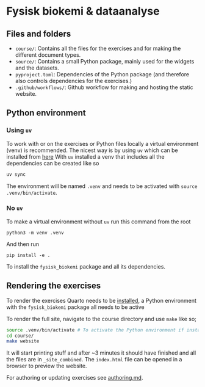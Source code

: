 # Fysisk biokemi & dataanalyse

## Files and folders
- `course/`: Contains all the files for the exercises and for making the different document types. 
- `source/`: Contains a small Python package, mainly used for the widgets and the datasets. 
- `pyproject.toml`: Dependencies of the Python package (and therefore also controls dependencies for the exercises.)
- `.github/workflows/`: Github workflow for making and hosting the static website.

## Python environment


### Using `uv`

To work with or on the exercises or Python files locally a virtual environment (venv) is 
recommended. The nicest way is by using `uv` which can be installed from [here](https://docs.astral.sh/uv/)
With `uv` installed a venv that includes all the dependencies can be created like so
```bash
uv sync
```
The environment will be named `.venv` and needs to be activated with `source .venv/bin/activate`.

### No `uv`

To make a virtual environment without `uv` run this command from the root
```
python3 -m venv .venv
```
And then run
```
pip install -e . 
```
To install the `fysisk_biokemi` package and all its dependencies. 


## Rendering the exercises

To render the exercises Quarto needs to be [installed](https://quarto.org/docs/get-started/), 
a Python environment with the `fysisk_biokemi` package all needs to be active

To render the full site, navigate to the course directory and use `make` like so; 
```bash
source .venv/bin/activate # To activate the Python environment if installed like above.
cd course/
make website
```
It will start printing stuff and after ~3 minutes it should have finished and 
all the files are in `_site_combined`. The `index.html` file can be opened in a browser 
to preview the website. 

For authoring or updating exercises see [authoring.md](course/authoring.md).



